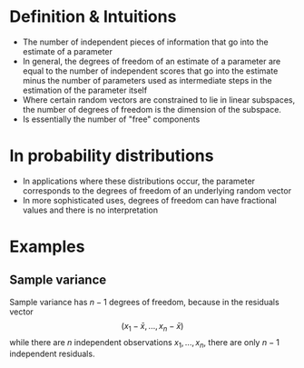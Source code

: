 # Definition & Intuitions
- The number of independent pieces of information that go into the estimate of a parameter
-  In general, the degrees of freedom of an estimate of a parameter are equal to the number of independent scores that go into the estimate minus the number of parameters used as intermediate steps in the estimation of the parameter itself
- Where certain random vectors are constrained to lie in linear subspaces, the number of degrees of freedom is the dimension of the subspace.
- Is essentially the number of "free" components

# In probability distributions
- In applications where these distributions occur, the parameter corresponds to the degrees of freedom of an underlying random vector
- In more sophisticated uses, degrees of freedom can have fractional values and there is no interpretation

# Examples
## Sample variance
Sample variance has $n-1$ degrees of freedom, because in the residuals vector
$$
(x_1 - \bar{x}, ..., x_n - \bar{x})
$$
while there are $n$ independent observations $x_1, ..., x_n$, there are only $n-1$ independent residuals.